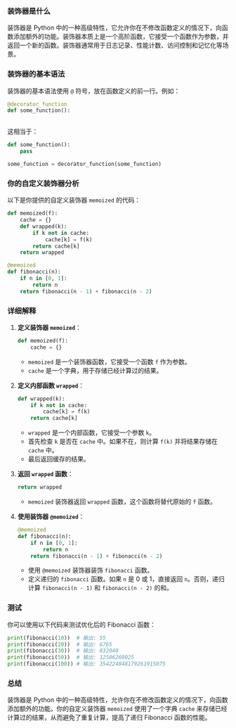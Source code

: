### 装饰器是什么

装饰器是 Python 中的一种高级特性，它允许你在不修改函数定义的情况下，向函数添加额外的功能。装饰器本质上是一个高阶函数，它接受一个函数作为参数，并返回一个新的函数。装饰器通常用于日志记录、性能计数、访问控制和记忆化等场景。

### 装饰器的基本语法

装饰器的基本语法使用 `@` 符号，放在函数定义的前一行。例如：

```python
@decorator_function
def some_function():
    
```

这相当于：

```python
def some_function():
    pass

some_function = decorator_function(some_function)
```

### 你的自定义装饰器分析

以下是你提供的自定义装饰器 `memoized` 的代码：

```python
def memoized(f):
    cache = {}
    def wrapped(k):
        if k not in cache:
            cache[k] = f(k)
        return cache[k]
    return wrapped

@memoized
def fibonacci(n):
    if n in [0, 1]:
        return n
    return fibonacci(n - 1) + fibonacci(n - 2)
```

### 详细解释

1. **定义装饰器 `memoized`**：
   ```python
   def memoized(f):
       cache = {}
   ```
   - `memoized` 是一个装饰器函数，它接受一个函数 `f` 作为参数。
   - `cache` 是一个字典，用于存储已经计算过的结果。

2. **定义内部函数 `wrapped`**：
   ```python
   def wrapped(k):
       if k not in cache:
           cache[k] = f(k)
       return cache[k]
   ```
   - `wrapped` 是一个内部函数，它接受一个参数 `k`。
   - 首先检查 `k` 是否在 `cache` 中。如果不在，则计算 `f(k)` 并将结果存储在 `cache` 中。
   - 最后返回缓存的结果。

3. **返回 `wrapped` 函数**：
   ```python
   return wrapped
   ```
   - `memoized` 装饰器返回 `wrapped` 函数，这个函数将替代原始的 `f` 函数。

4. **使用装饰器 `@memoized`**：
   ```python
   @memoized
   def fibonacci(n):
       if n in [0, 1]:
           return n
       return fibonacci(n - 1) + fibonacci(n - 2)
   ```
   - 使用 `@memoized` 装饰器装饰 `fibonacci` 函数。
   - 定义递归的 `fibonacci` 函数。如果 `n` 是 0 或 1，直接返回 `n`。否则，递归计算 `fibonacci(n - 1)` 和 `fibonacci(n - 2)` 的和。

### 测试

你可以使用以下代码来测试优化后的 Fibonacci 函数：

```python
print(fibonacci(10))  # 输出: 55
print(fibonacci(20))  # 输出: 6765
print(fibonacci(30))  # 输出: 832040
print(fibonacci(50))  # 输出: 12586269025
print(fibonacci(100)) # 输出: 354224848179261915075
```

### 总结

装饰器是 Python 中的一种高级特性，允许你在不修改函数定义的情况下，向函数添加额外的功能。你的自定义装饰器 `memoized` 使用了一个字典 `cache` 来存储已经计算过的结果，从而避免了重复计算，提高了递归 Fibonacci 函数的性能。

